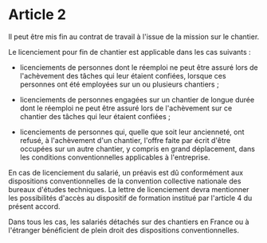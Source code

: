 # Article 2

  
 Il peut être mis fin au contrat de travail à l'issue de la mission sur le chantier.  
  
 Le licenciement pour fin de chantier est applicable dans les cas suivants :  
  
 - licenciements de personnes dont le réemploi ne peut être assuré lors de l'achèvement des tâches qui leur étaient confiées, lorsque ces personnes ont été employées sur un ou plusieurs chantiers ;  
  
 - licenciements de personnes engagées sur un chantier de longue durée dont le réemploi ne peut être assuré lors de l'achèvement sur ce chantier des tâches qui leur étaient confiées ;  
  
 - licenciements de personnes qui, quelle que soit leur ancienneté, ont refusé, à l'achèvement d'un chantier, l'offre faite par écrit d'être occupées sur un autre chantier, y compris en grand déplacement, dans les conditions conventionnelles applicables à l'entreprise.  
  
 En cas de licenciement du salarié, un préavis est dû conformément aux dispositions conventionnelles de la convention collective nationale des bureaux d'études techniques. La lettre de licenciement devra mentionner les possibilités d'accès au dispositif de formation institué par l'article 4 du présent accord.  
  
 Dans tous les cas, les salariés détachés sur des chantiers en France ou à l'étranger bénéficient de plein droit des dispositions conventionnelles.  
